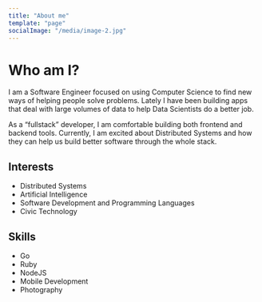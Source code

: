 ```yaml
---
title: "About me"
template: "page"
socialImage: "/media/image-2.jpg"
---
```


# Who am I?

I am a Software Engineer focused on using Computer Science to find new ways of helping people solve problems. Lately I have been building apps that deal with large volumes of data to help Data Scientists do a better job.


As a “fullstack” developer, I am comfortable building both frontend and backend tools. Currently, I am excited about Distributed Systems and how they can help us build better software through the whole stack.

## Interests

* Distributed Systems
* Artificial Intelligence
* Software Development and Programming Languages
* Civic Technology

## Skills 

* Go 
* Ruby
* NodeJS
* Mobile Development
* Photography

